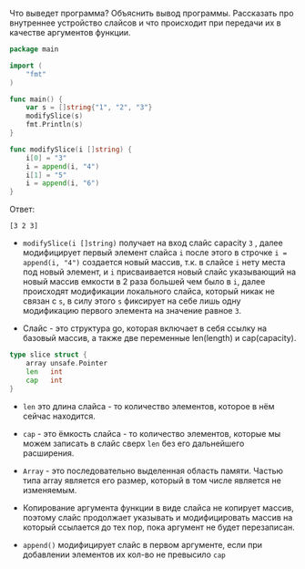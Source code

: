 Что выведет программа? Объяснить вывод программы. Рассказать про внутреннее устройство слайсов и что происходит при передачи их в качестве аргументов функции.

```go
package main

import (
	"fmt"
)

func main() {
	var s = []string{"1", "2", "3"}
	modifySlice(s)
	fmt.Println(s)
}

func modifySlice(i []string) {
	i[0] = "3"
	i = append(i, "4")
	i[1] = "5"
	i = append(i, "6")
}
```

Ответ:
```
[3 2 3]
```
- ```modifySlice(i []string)``` получает на вход слайс capacity ```3``` , далее модифицирует первый элемент слайса 
```i``` после этого в строчке ```i = append(i, "4")``` создается новый массив, т.к. в слайсе ```i``` нету места под
новый элемент, и ```i``` присваивается новый слайс указывающий на новый массив емкости в 2 раза большей чем было в 
```i```, далее происходят модификации локального слайса, который никак не связан с ```s```, в силу этого ```s```
фиксирует на себе лишь одну  модификацию первого элемента на значение равное ```3```.

- Cлайс - это структура go, которая включает в себя ссылку на базовый массив, а также две переменные len(length) 
и cap(capacity).

```go
type slice struct {
	array unsafe.Pointer
	len   int
	cap   int
}
```

- ```len``` это длина слайса - то количество элементов, которое в нём сейчас находится.

- ```cap``` - это ёмкость слайса - то количество элементов, которые мы можем записать в слайс сверх ```len```
без его дальнейшего расширения.

- ```Array``` - это последовательно выделенная область памяти. Частью типа array является его размер,
который в том числе является не изменяемым.

- Копирование аргумента функции в виде слайса не копирует массив, поэтому слайс продолжает
указывать и модифицировать массив на который ссылается до тех пор, пока аргумент не будет перезаписан.

- ```append()``` модифицирует слайс в первом аргументе, если при добавлении элементов их кол-во не превысило ```cap```
